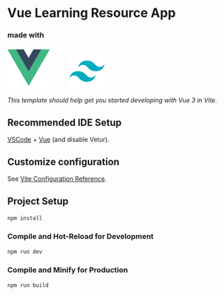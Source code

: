 # Vue Learning Resource App

### made with
<div style="display: inline">
<img src="src/assets/imgs/logo-vue.png" style="margin-right: 40px">
<img src="src/assets/imgs/logo-tailwind.png" width="80">
</div>

*This template should help get you started developing with Vue 3 in Vite.*

## Recommended IDE Setup

[VSCode](https://code.visualstudio.com/) + [Vue](https://marketplace.visualstudio.com/items?itemName=Vue.volar) (and disable Vetur).

## Customize configuration

See [Vite Configuration Reference](https://vite.dev/config/).

## Project Setup

```sh
npm install
```

### Compile and Hot-Reload for Development

```sh
npm run dev
```

### Compile and Minify for Production

```sh
npm run build
```
